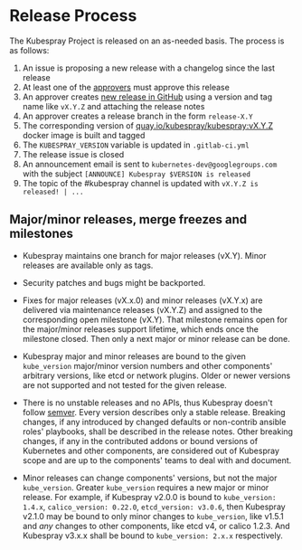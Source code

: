 # Release Process

The Kubespray Project is released on an as-needed basis. The process is as follows:

1. An issue is proposing a new release with a changelog since the last release
2. At least one of the [approvers](OWNERS_ALIASES) must approve this release
3. An approver creates [new release in GitHub](https://github.com/kubernetes-sigs/kubespray/releases/new) using a version and tag name like `vX.Y.Z` and attaching the release notes
4. An approver creates a release branch in the form `release-X.Y`
5. The corresponding version of [quay.io/kubespray/kubespray:vX.Y.Z](https://quay.io/repository/kubespray/kubespray) docker image is built and tagged
6. The `KUBESPRAY_VERSION` variable is updated in `.gitlab-ci.yml`
7. The release issue is closed
8. An announcement email is sent to `kubernetes-dev@googlegroups.com` with the subject `[ANNOUNCE] Kubespray $VERSION is released`
9. The topic of the #kubespray channel is updated with `vX.Y.Z is released! | ...`

## Major/minor releases, merge freezes and milestones

* Kubespray maintains one branch for major releases (vX.Y). Minor releases are available only as tags.

* Security patches and bugs might be backported.

* Fixes for major releases (vX.x.0) and minor releases (vX.Y.x) are delivered
  via maintenance releases (vX.Y.Z) and assigned to the corresponding open
  milestone (vX.Y). That milestone remains open for the major/minor releases
  support lifetime, which ends once the milestone closed. Then only a next major
  or minor release can be done.

* Kubespray major and minor releases are bound to the given ``kube_version`` major/minor
  version numbers and other components' arbitrary versions, like etcd or network plugins.
  Older or newer versions are not supported and not tested for the given release.

* There is no unstable releases and no APIs, thus Kubespray doesn't follow
  [semver](https://semver.org/). Every version describes only a stable release.
  Breaking changes, if any introduced by changed defaults or non-contrib ansible roles'
  playbooks, shall be described in the release notes. Other breaking changes, if any in
  the contributed addons or bound versions of Kubernetes and other components, are
  considered out of Kubespray scope and are up to the components' teams to deal with and
  document.

* Minor releases can change components' versions, but not the major ``kube_version``.
  Greater ``kube_version`` requires a new major or minor release. For example, if Kubespray v2.0.0
  is bound to ``kube_version: 1.4.x``, ``calico_version: 0.22.0``, ``etcd_version: v3.0.6``,
  then Kubespray v2.1.0 may be bound to only minor changes to ``kube_version``, like v1.5.1
  and *any* changes to other components, like etcd v4, or calico 1.2.3.
  And Kubespray v3.x.x shall be bound to ``kube_version: 2.x.x`` respectively.
